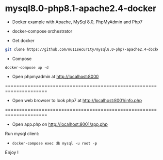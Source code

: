 # mysql8.0-php8.1-apache2.4-docker

- Docker example with Apache, MySql 8.0, PhpMyAdmin and Php7
- docker-compose orchestrator

- Get docker
```bash
git clone https://github.com/nu11secur1ty/mysql8.0-php7-apache2.4-docker.git
```
- Compose
```
docker-compose up -d
```

- Open phpmyadmin at [http://localhost:8000](http://localhost:8000)

=====================================================================

- Open web browser to look php7 at [http://localhost:8001/info.php](http://localhost:8001/info.php)

=====================================================================

- Open app.php on [http://localhost:8001/app.php](http://localhost:8001/app.php)

Run mysql client:

- `docker-compose exec db mysql -u root -p` 

Enjoy !
